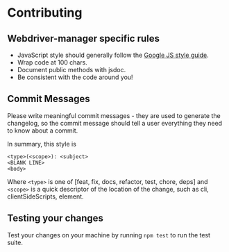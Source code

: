 Contributing
============

Webdriver-manager specific rules
-------------------------

 * JavaScript style should generally follow the [Google JS style guide](http://google-styleguide.googlecode.com/svn/trunk/javascriptguide.xml).
 * Wrap code at 100 chars.
 * Document public methods with jsdoc.
 * Be consistent with the code around you!

Commit Messages
---------------

Please write meaningful commit messages - they are used to generate the changelog, so the commit message should tell a user everything they need to know about a commit.

In summary, this style is

    <type>(<scope>): <subject>
    <BLANK LINE>
    <body>

Where `<type>` is one of [feat, fix, docs, refactor, test, chore, deps] and
`<scope>` is a quick descriptor of the location of the change, such as cli, clientSideScripts, element.

Testing your changes
--------------------

Test your changes on your machine by running `npm test` to run the test suite.
